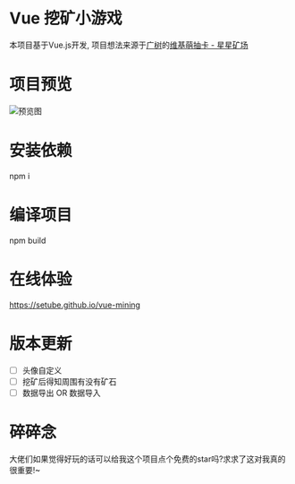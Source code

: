 # Vue 挖矿小游戏
本项目基于Vue.js开发, 项目想法来源于[广树](https://github.com/eeg1412)的[维基萌抽卡 - 星星矿场](https://github.com/eeg1412/wikimoeCardByNodeJS)

# 项目预览
![预览图](https://s1.locimg.com/2024/05/27/3d2117d1e78f2.png)

# 安装依赖
npm i

# 编译项目
npm build

# 在线体验
https://setube.github.io/vue-mining

# 版本更新
- [ ] 头像自定义
- [ ] 挖矿后得知周围有没有矿石
- [ ] 数据导出 OR 数据导入

# 碎碎念
大佬们如果觉得好玩的话可以给我这个项目点个免费的star吗?求求了这对我真的很重要!~
